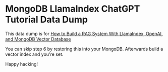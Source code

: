 # MongoDB LlamaIndex ChatGPT Tutorial Data Dump

This data dump is for [How to Build a RAG System With LlamaIndex, OpenAI, and MongoDB Vector Database](https://www.mongodb.com/developer/products/atlas/rag-with-polm-stack-llamaindex-openai-mongodb/)

You can skip step 6 by restoring this into your MongoDB. Afterwards build a vector index and you're set.

Happy hacking!

